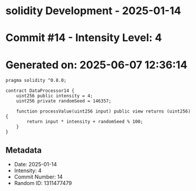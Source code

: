 ﻿# solidity Development - 2025-01-14
# Commit #14 - Intensity Level: 4
# Generated on: 2025-06-07 12:36:14
```solidity
pragma solidity ^0.8.0;

contract DataProcessor14 {
    uint256 public intensity = 4;
    uint256 private randomSeed = 146357;

    function processValue(uint256 input) public view returns (uint256) {
        return input * intensity + randomSeed % 100;
    }
}
```
## Metadata
- Date: 2025-01-14
- Intensity: 4
- Commit Number: 14
- Random ID: 1311477479
